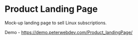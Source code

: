  # Product Landing Page


Mock-up landing page to sell Linux subscriptions.

Demo - https://demo.peterwebdev.com/Product_landingPage/
